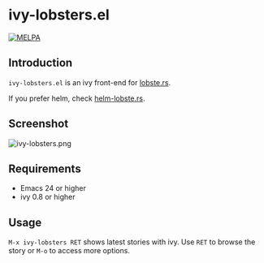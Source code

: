 # ivy-lobsters.el

[![MELPA](http://melpa.org/packages/ivy-lobsters-badge.svg)](http://melpa.org/#/ivy-lobsters)


## Introduction

`ivy-lobsters.el` is an ivy front-end for [lobste.rs](https://lobste.rs/).

If you prefer helm, check [helm-lobste.rs](https://github.com/julienXX/helm-lobste.rs).


## Screenshot

![ivy-lobsters.png](https://d26dzxoao6i3hh.cloudfront.net/items/1N3l1x3v293S2H3C3x1h/ivy-lobsters.png)


## Requirements

* Emacs 24 or higher
* ivy 0.8 or higher


## Usage

`M-x ivy-lobsters RET` shows latest stories with ivy. Use `RET` to browse the story or `M-o` to access more options.

